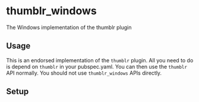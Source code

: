 # thumblr_windows

The Windows implementation of the thumblr plugin

## Usage

This is an endorsed implementation of the `thumblr` plugin. 
All you need to do is depend on `thumblr` in your pubspec.yaml. 
You can then use the `thumblr` API normally. You should not use 
`thumblr_windows` APIs directly.

## Setup


